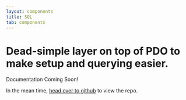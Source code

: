 ```yaml
---
layout: components
title: SQL
tab: components
---
```


# Dead-simple layer on top of PDO to make setup and querying easier.

Documentation Coming Soon!

In the mean time, [head over to github](https://github.com/simpl-php/sql) to view the repo.